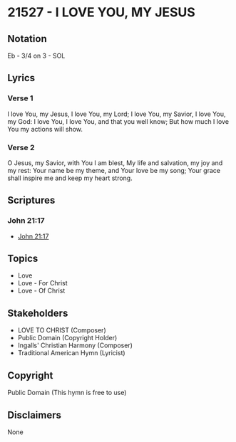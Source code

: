 # 21527 - I LOVE YOU, MY JESUS

## Notation

Eb - 3/4 on 3 - SOL

## Lyrics

### Verse 1

I love You, my Jesus, I love You, my Lord; I love You, my Savior, I love You, my God: I love You, I love You, and that you well know; But how much I love You my actions will show.


### Verse 2

O Jesus, my Savior, with You I am blest, My life and salvation, my joy and my rest: Your name be my theme, and Your love be my song; Your grace shall inspire me and keep my heart strong.



## Scriptures

### John 21:17

- [John 21:17](https://www.biblegateway.com/passage/?search=John%2021%3A17)


## Topics

- Love
- Love - For Christ
- Love - Of Christ

## Stakeholders

- LOVE TO CHRIST (Composer)
- Public Domain (Copyright Holder)
- Ingalls' Christian Harmony (Composer)
- Traditional American Hymn (Lyricist)

## Copyright

Public Domain
(This hymn is free to use)

## Disclaimers

None


